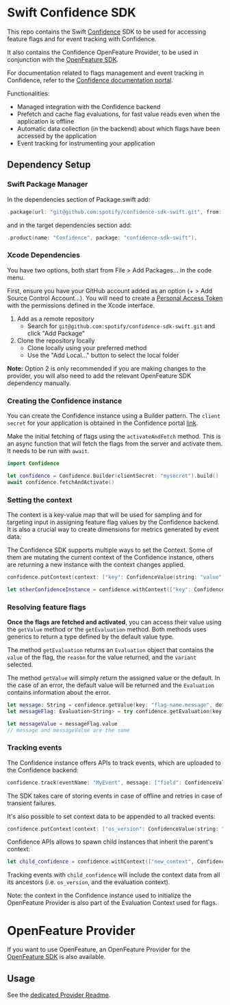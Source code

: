 # Swift Confidence SDK

This repo contains the Swift [Confidence](https://confidence.spotify.com/) SDK to be used for accessing feature flags and for event tracking with Confidence.

It also contains the Confidence OpenFeature Provider, to be used in conjunction with the [OpenFeature SDK](https://openfeature.dev/docs/reference/concepts/provider).

For documentation related to flags management and event tracking in Confidence, refer to the [Confidence documentation portal](https://confidence.spotify.com/platform/flags).

Functionalities:
- Managed integration with the Confidence backend
- Prefetch and cache flag evaluations, for fast value reads even when the application is offline
- Automatic data collection (in the backend) about which flags have been accessed by the application
- Event tracking for instrumenting your application

## Dependency Setup

### Swift Package Manager

<!---x-release-please-start-version-->
In the dependencies section of Package.swift add:
```swift
.package(url: "git@github.com:spotify/confidence-sdk-swift.git", from: "0.2.0")
```
<!---x-release-please-end-->

and in the target dependencies section add:
```swift
.product(name: "Confidence", package: "confidence-sdk-swift"),
```

### Xcode Dependencies

You have two options, both start from File > Add Packages... in the code menu.

First, ensure you have your GitHub account added as an option (+ > Add Source Control Account...). You will need to create a [Personal Access Token](https://github.com/settings/tokens) with the permissions defined in the Xcode interface.

1. Add as a remote repository
    * Search for `git@github.com:spotify/confidence-sdk-swift.git` and click "Add Package"
2. Clone the repository locally
    * Clone locally using your preferred method
    * Use the "Add Local..." button to select the local folder

**Note:** Option 2 is only recommended if you are making changes to the provider, you will also need to add
the relevant OpenFeature SDK dependency manually.

### Creating the Confidence instance

You can create the Confidence instance using a Builder pattern.
The `client secret` for your application is obtained in the Confidence portal [link](https://confidence.spotify.com/platform/flags/resolve-flags#creating-a-flag-client).

Make the initial fetching of flags using the `activateAndFetch` method. This is an async function that will fetch the flags from the server and activate them.
It needs to be run with `await`.
```swift
import Confidence

let confidence = Confidence.Builder(clientSecret: "mysecret").build()
await confidence.fetchAndActivate()
```

<!-- TODO: add more information about activate, fetchAndActivate and fetch methods. -->

### Setting the context
The context is a key-value map that will be used for sampling and for targeting input in assigning feature flag values by the Confidence backend. It is also a crucial way to create dimensions for metrics generated by event data.

The Confidence SDK supports multiple ways to set the Context. Some of them are mutating the current context of the Confidence instance, others are returning a new instance with the context changes applied.

```swift
confidence.putContext(context: ["key": ConfidenceValue(string: "value")]) // this will mutate the context of the current Confidence instance

let otherConfidenceInstance = confidence.withContext(["key": ConfidenceValue(string: "value")]) // this will return a new Confidence instance with the context changes applied but the context of the original instance is kept intact
```

### Resolving feature flags
**Once the flags are fetched and activated**, you can access their value using the `getValue` method or the `getEvaluation` method.
Both methods uses generics to return a type defined by the default value type.

The method `getEvaluation` returns an `Evaluation` object that contains the `value` of the flag, the `reason` for the value returned, and the `variant` selected.


The method `getValue` will simply return the assigned value or the default.
In the case of an error, the default value will be returned and the `Evaluation` contains information about the error.

```swift
let message: String = confidence.getValue(key: "flag-name.message", defaultValue: "default message") 
let messageFlag: Evaluation<String> = try confidence.getEvaluation(key: "flag-name.message", defaultValue: "default message")

let messageValue = messageFlag.value
// message and messageValue are the same
```

### Tracking events
The Confidence instance offers APIs to track events, which are uploaded to the Confidence backend:
```swift
confidence.track(eventName: "MyEvent", message: ["field": ConfidenceValue(string("value"))])
```

The SDK takes care of storing events in case of offline and retries in case of transient failures.

It's also possible to set context data to be appended to all tracked events:
```swift
confidence.putContext(context: ["os_version": ConfidenceValue(string: "17.0")])
``` 

Confidence APIs allows to spawn child instances that inherit the parent's context:
```swift
let child_confidence = confidence.withContext(["new_context", ConfidenceValue(string: "new_value")])
```
Tracking events with `child_confidence` will include the context data from all its ancestors (i.e. `os_version`, and the evaluation context).

Note: the context in the Confidence instance used to initialize the OpenFeature Provider is also part of the Evaluation Context used for flags.

# OpenFeature Provider
If you want to use OpenFeature, an OpenFeature Provider for the [OpenFeature SDK](https://github.com/open-feature/kotlin-swift) is also available.

## Usage

See the [dedicated Provider Readme](https://github.com/spotify/confidence-sdk-swift/tree/main/Sources/ConfidenceProvider).
